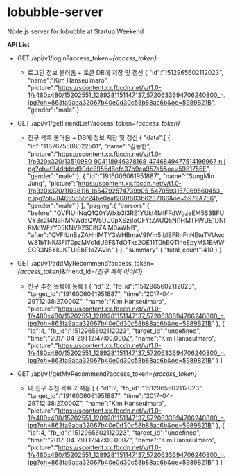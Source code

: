 # lobubble-server
Node.js server for lobubble at Startup Weekend

**API List**

 - GET /api/v1/login?access_token=*{access_token}*
	 - 로그인 정보 불러옴 + 토큰 DB에 저장 및 갱신
{
    "id":"1512965602112023",
    "name":"Kim Hanseulmaro",
    "picture":"https://scontent.xx.fbcdn.net/v/t1.0-1/s480x480/15202551_1289281151147137_5720633694706240800_n.jpg?oh=863fa9aba32067b40e0d30c58b88ac6b&oe=5989B21B",
    "gender":"male"
}

 - GET /api/v1/getFriendList?access_token=*{access_token}*
	 - 친구 목록 불러옴 + DB에 정보 저장 및 갱신
{
    "data":[
        {
            "id":"1187675588022501",
            "name":"김동현",
            "picture":"https://scontent.xx.fbcdn.net/v/t1.0-1/p320x320/13510980_904118946378168_4746849477514196967_n.jpg?oh=f34ddddd90dc8955d8efc37b9ea957a5&oe=5981756F",
            "gender":"male"
        },
        {
            "id":"1916006061951887",
            "name":"SungMin Jung",
            "picture":"https://scontent.xx.fbcdn.net/v/t1.0-1/p320x320/11038116_1654792574739905_5470593157069560453_n.jpg?oh=84655655f24be0aaf208f803b6237166&oe=5979A756",
            "gender":"male"
        }
    ],
    "paging":{
        "cursors":{
            "before":"QVFIUnNqQ1Q0YWlxb3l3RE1YUkI4MlFRdWgzeEM5S3BFUVY3c2I4N3RMNWdaQW5DU0pXSzBoOFYtZAUQ5Ni1HMTFWUE1DNlRMcWFzY05KNV92S08tZAlM0aWNB",
            "after":"QVFIUnBzZAHhlMTY3WHBmaV9IVm5IblBFRnFnNEtuTVUwcW81bTNiU3FlT0pzMVc1dU9FSTdOTks2OE11T0hEQTlneEpyMS1BMW9GR3N5YkJKTUlSbE1oZAVln"
        }
    },
    "summary":{
        "total_count":410
    }
}

 - GET /api/v1/addMyRecommend?access_token=*{access_token}*&friend_id=*{친구 페북 아이디}*
	 - 친구 추천 목록에 등록
[
    {
        "id":2,
        "fb_id":"1512965602112023",
        "target_id":"1916006061951887",
        "time":"2017-04-29T12:38:27.000Z",
        "name":"Kim Hanseulmaro",
        "picture":"https://scontent.xx.fbcdn.net/v/t1.0-1/s480x480/15202551_1289281151147137_5720633694706240800_n.jpg?oh=863fa9aba32067b40e0d30c58b88ac6b&oe=5989B21B"
    },
    {
        "id":4,
        "fb_id":"1512965602112023",
        "target_id":"undefined",
        "time":"2017-04-29T12:47:00.000Z",
        "name":"Kim Hanseulmaro",
        "picture":"https://scontent.xx.fbcdn.net/v/t1.0-1/s480x480/15202551_1289281151147137_5720633694706240800_n.jpg?oh=863fa9aba32067b40e0d30c58b88ac6b&oe=5989B21B"
    }
]

 - GET /api/v1/getMyRecommend?access_token=*{access_token}*
	 - 내 친구 추천 목록 가져옴
[
    {
        "id":2,
        "fb_id":"1512965602112023",
        "target_id":"1916006061951887",
        "time":"2017-04-29T12:38:27.000Z",
        "name":"Kim Hanseulmaro",
        "picture":"https://scontent.xx.fbcdn.net/v/t1.0-1/s480x480/15202551_1289281151147137_5720633694706240800_n.jpg?oh=863fa9aba32067b40e0d30c58b88ac6b&oe=5989B21B"
    },
    {
        "id":4,
        "fb_id":"1512965602112023",
        "target_id":"undefined",
        "time":"2017-04-29T12:47:00.000Z",
        "name":"Kim Hanseulmaro",
        "picture":"https://scontent.xx.fbcdn.net/v/t1.0-1/s480x480/15202551_1289281151147137_5720633694706240800_n.jpg?oh=863fa9aba32067b40e0d30c58b88ac6b&oe=5989B21B"
    }
]